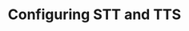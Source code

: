 ---
title: Configuring STT and TTS
redirect_to:
  - https://www.ibm.com/support/knowledgecenter/SS7P7S_ind/watson-assistant-solutions/audio/configure_SST.html
---